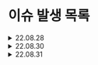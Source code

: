 # 이슈 발생 목록

<details>
<summary>22.08.28</summary>

<!-- summary 아래 한칸 공백 두어야함 -->
###   
> ### Token에서 Claims을 반환하는 함수 parseClaims() 에서 Error 발생
```java
public Claims parseClaims(String accessToken) {
    try {
        return Jwts.parserBuilder().setSigningKey(key).build().parseClaimsJwt(accessToken).getBody();
    } catch (ExpiredJwtException e) {
        return e.getClaims();
    }
}
```
**문제점 : Jwts의 내장함수 parseClaimsJwt 가 문제였음<br/>**
```java
public Claims parseClaims(String accessToken) {
    try {
        return Jwts.parserBuilder().setSigningKey(key).build().parseClaimsJws(accessToken).getBody();
    } catch (ExpiredJwtException e) {
        return e.getClaims();
    }
}
```
**해결법 : Jwts의 내장함수 parseClaimsJwt 대신 parseClaimsJws 를 사용해서 해결**

  ***
<br/>

> ### WebSecurityConfig.class 에 Bean으로 생성한 passwordEncoder를 찾지 못 함
```java
public class WebSecurityConfig extends WebSecurityConfigurerAdapter {

    ...

    @Bean
    public PasswordEncoder passwordEncoder() { return new BCryptPasswordEncoder(); }
    
    ...
    
}
```
**문제점 : WebSecurityConfigurerAdapter 를 상속받은 게 문제**
```java
public class WebSecurityConfig {

    ...

    @Bean
    public PasswordEncoder passwordEncoder() { return new BCryptPasswordEncoder(); }
    
    ...
    
}
```
**해결법 : 상속을 해제했더니 제대로 등록되서 찾는다**
  
</details>



<details>
<summary>22.08.30</summary>

<!-- summary 아래 한칸 공백 두어야함 -->
###   
> ### TokenProvider 의 generateTokenDto()에서 repository.save()할 때 에러 발생 (SQL statement Error)
```java
public TokenDto generateTokenDto(Member member) {

    ...
    
    RefreshToken refreshTokenObject = RefreshToken.builder()
                .id(member.getId())
                .member(member)
                .value(refreshToken)
                .build();

    refreshTokenRepository.save(refreshTokenObject);

    ...

}
```
```java
public class RefreshToken extends Timestamped {
    @Id
    @Column(nullable = false)
    private Long id;

    @JoinColumn(name = "member_id", nullable = false)
    @OneToOne(fetch = FetchType.LAZY)
    private Member member;

    @Column(nullable = false)
    private String value;

    public void updateValue(String token){ this.value = token; }
}
```
**문제점 : RefreshToken 의 Column명이 SQL 예약어와 동일해서 발생한 문제<br/>**
```java
public TokenDto generateTokenDto(Member member) {

    ...
    
    RefreshToken refreshTokenObject = RefreshToken.builder()
                .id(member.getId())
                .member(member)
                .token(refreshToken)
                .build();

    refreshTokenRepository.save(refreshTokenObject);

    ...

}
```
```java
public class RefreshToken extends Timestamped {
    @Id
    @Column(nullable = false)
    private Long id;

    @JoinColumn(name = "member_id", nullable = false)
    @OneToOne(fetch = FetchType.LAZY)
    private Member member;

    @Column(nullable = false)
    private String token;

    public void updateToken(String token){ this.token = token; }
}
```
**해결법 : RefreshToken 의 Column명을 예약어와 겹치지 않게 수정해서 해결**

  ***
</details>



<details>
<summary>22.08.31</summary>

<!-- summary 아래 한칸 공백 두어야함 -->
###   
> ### Comment 또는 SubComment 를 작성하려고 할 때, 500 server internal error 발생
```java
public class CommentRequestDto {
    @NotBlank
    private Long postId;
    @NotBlank
    private String content;
}
```

```java
public class SubCommentRequestDto {
    @NotBlank
    private Long commentId;
    @NotBlank
    private String content;
}
```
**문제점 : CommentRequestDto 와 SubCommentRequestDto 에 Long 변수에 @NotBlank 어노테이션을 사용해서 발생한 문제<br/>**

```java
public class CommentRequestDto {
    @NotNull
    private Long postId;
    @NotBlank
    private String content;
}
```

```java
public class SubCommentRequestDto {
    @NotNull
    private Long commentId;
    @NotBlank
    private String content;
}
```
**해결법 : @NotBlank 대신 @NotNull 어노테이션을 사용 (@NotBlank 는 String에 사용해야 적합)**<br/>
참고사이트 : https://bepoz-study-diary.tistory.com/242

***
<br/>

> ### Comment Entity 에 getLikesNum 함수에서 likes 를 참조하려 할 때 Error가 발생
```java
public class Comment extends Timestamped{

    ...

    @OneToMany(fetch = FetchType.LAZY, mappedBy = "comment", cascade = CascadeType.REMOVE)
    @JsonIgnore
    private List<CommentLike> likes;

    ...
    
    public int getLikesNum(){
        int count = 0;

        for(CommentLike like : likes){
            if(like.getComment().equals(this)) ++count;
        }

        return count;
    }
}
```
**문제점 : likes 가 null일 경우 참조하려 해서 NullPointerException 발생<br/>**

```java
public class Comment extends Timestamped{

    ...

    @OneToMany(fetch = FetchType.LAZY, mappedBy = "comment", cascade = CascadeType.REMOVE)
    @JsonIgnore
    private List<CommentLike> likes;

    ...
    
    public int getLikesNum(){
        if(null == likes) return 0;
    
        int count = 0;

        for(CommentLike like : likes){
            if(like.getComment().equals(this)) ++count;
        }

        return count;
    }
}
```
**해결법 : null일 경우 예외처리를 추가해서 해결** <br/>
추가 사항 : 후에 수정사항에서 getLikesNum() 삭제 (사용하지 않음)
    
</details>

